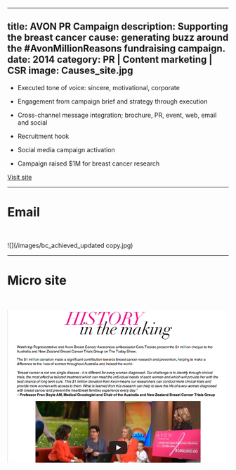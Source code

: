 ----
title: AVON PR Campaign
description: Supporting the breast cancer cause: generating buzz around the #AvonMillionReasons fundraising campaign. 
date: 2014
category: PR | Content marketing | CSR
image: Causes_site.jpg
----
* Executed tone of voice: sincere, motivational, corporate

* Engagement from campaign brief and strategy through execution

* Cross-channel message integration; brochure, PR, event, web, email and social

* Recruitment hook

* Social media campaign activation

* Campaign raised $1M for breast cancer research

<a href='http://www.avon.com.au/PRSuite/crusade.page' class='btn btn-primary' target=_blank>Visit site</a>

***

# Email

<br/>

![](/images/bc_achieved_updated copy.jpg)

***

# Micro site

<br/>

![](/images/breast_cancer.jpg)